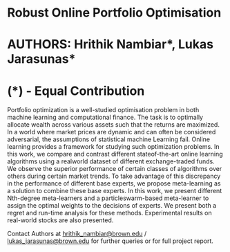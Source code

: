 # Robust Online Portfolio Optimisation
# AUTHORS: Hrithik Nambiar*, Lukas Jarasunas*
# (*) - Equal Contribution 

Portfolio optimization is a well-studied optimisation problem in both machine learning and computational finance. The task is to optimally allocate wealth across various assets such that the returns are maximized. In a world where market prices are dynamic and can often be considered adversarial, the assumptions of statistical machine Learning fail. Online learning provides a framework for studying such optimization problems. In this work, we compare and contrast different stateof-the-art online learning algorithms using a realworld dataset of different exchange-traded funds. We observe the superior performance of certain classes of algorithms over others during certain market trends. To take advantage of this discrepancy in the performance of different base experts, we propose meta-learning as a solution to combine these base experts. In this work, we present different Nth-degree meta-learners and a particleswarm-based meta-learner to assign the optimal weights to the decisions of experts. We present both a regret and run-time analysis for these methods. Experimental results on real-world stocks are also presented.

Contact Authors at hrithik_nambiar@brown.edu / lukas_jarasunas@brown.edu for further queries or for full project report.